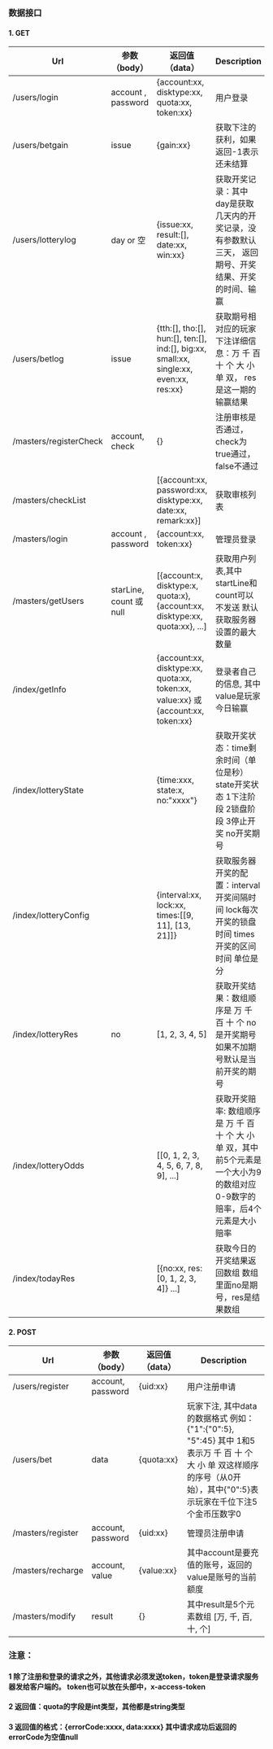 ### 数据接口
#### 1. GET 
| Url | 参数（body）| 返回值（data） | Description |
|---- |------------|------- |-------------|
| /users/login  |account , password |  {account:xx, disktype:xx, quota:xx, token:xx} | 用户登录 |
| /users/betgain | issue | {gain:xx} | 获取下注的获利，如果返回-1表示还未结算 |
| /users/lotterylog | day or 空 | {issue:xx, result:[], date:xx, win:xx} | 获取开奖记录：其中day是获取几天内的开奖记录，没有参数默认三天， 返回期号、开奖结果、开奖的时间、输赢 |
| /users/betlog | issue | {tth:[], tho:[], hun:[], ten:[], ind:[], big:xx, small:xx, single:xx, even:xx, res:xx} | 获取期号相对应的玩家下注详细信息：万 千 百 十 个 大 小 单 双， res是这一期的输赢结果 |
| /masters/registerCheck | account, check | {} | 注册审核是否通过，check为true通过，false不通过 |	
| /masters/checkList | | [{account:xx, password:xx, disktype:xx, date:xx, remark:xx}] | 获取审核列表 | 
| /masters/login | account , password | {account:xx, token:xx} | 管理员登录 |
| /masters/getUsers | starLine, count 或 null | [{account:x, disktype:x, quota:x}, {account:xx, disktype:xx, quota:xx}, ...] | 获取用户列表,其中startLine和count可以不发送 默认获取服务器设置的最大数量 |
| /index/getInfo | | {account:xx, disktype:xx, quota:xx, token:xx, value:xx} 或 {account:xx, token:xx} | 登录者自己的信息, 其中value是玩家今日输赢 |
| /index/lotteryState | | {time:xxx, state:x, no:"xxxx"} | 获取开奖状态：time剩余时间（单位是秒） state开奖状态 1下注阶段 2锁盘阶段 3停止开奖 no开奖期号 |
| /index/lotteryConfig | | {interval:xx, lock:xx, times:[[9, 11], [13, 21]]} | 获取服务器开奖的配置：interval开奖间隔时间 lock每次开奖的锁盘时间 times开奖的区间时间 单位是分 |
| /index/lotteryRes | no | [1, 2, 3, 4, 5] | 获取开奖结果：数组顺序是 万 千 百 十 个   no是开奖期号 如果不加期号默认是当前开奖的期号 |
| /index/lotteryOdds | | [[0, 1, 2, 3, 4, 5, 6, 7, 8, 9], ...] |  获取开奖赔率: 数组顺序是 万 千 百 十 个 大 小 单 双，其中前5个元素是一个大小为9的数组对应0-9数字的赔率，后4个元素是大小赔率 |
| /index/todayRes | | [{no:xx, res:[0, 1, 2, 3, 4]} ...] | 获取今日的开奖结果返回数组 数组里面no是期号，res是结果数组

#### 2. POST 
| Url | 参数（body）| 返回值（data） | Description |
|---- |------------|------- |-------------|
| /users/register  |account, password |  {uid:xx} | 用户注册申请 |
| /users/bet | data | {quota:xx} | 玩家下注, 其中data的数据格式 例如：{"1":{"0":5}, "5":45} 其中 1和5 表示万 千 百 十 个 大 小 单 双这样顺序的序号（从0开始），其中{"0":5}表示玩家在千位下注5个金币压数字0
| /masters/register  |account, password |  {uid:xx} | 管理员注册申请 | 
| /masters/recharge  |account, value |  {value:xx} | 其中account是要充值的账号，返回的value是账号的当前额度 |
| /masters/modify  | result |  {} | 其中result是5个元素数组 [万, 千, 百, 十, 个]  |

### 注意：
#### 1 除了注册和登录的请求之外，其他请求必须发送token，token是登录请求服务器发给客户端的。 token也可以放在头部中，x-access-token 
#### 2 返回值：quota的字段是int类型，其他都是string类型
#### 3 返回值的格式：{errorCode:xxxx, data:xxxx} 其中请求成功后返回的errorCode为空值null
